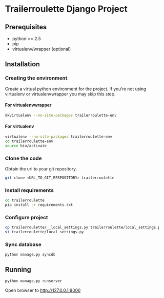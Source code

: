 # Trailerroulette Django Project #
## Prerequisites ##

- python >= 2.5
- pip
- virtualenv/wrapper (optional)

## Installation ##
### Creating the environment ###
Create a virtual python environment for the project.
If you're not using virtualenv or virtualenvwrapper you may skip this step.

#### For virtualenvwrapper ####
```bash
mkvirtualenv --no-site-packages trailerroulette-env
```

#### For virtualenv ####
```bash
virtualenv --no-site-packages trailerroulette-env
cd trailerroulette-env
source bin/activate
```

### Clone the code ###
Obtain the url to your git repository.

```bash
git clone <URL_TO_GIT_RESPOSITORY> trailerroulette
```

### Install requirements ###
```bash
cd trailerroulette
pip install -r requirements.txt
```

### Configure project ###
```bash
cp trailerroulette/__local_settings.py trailerroulette/local_settings.py
vi trailerroulette/local_settings.py
```

### Sync database ###
```bash
python manage.py syncdb
```

## Running ##
```bash
python manage.py runserver
```

Open browser to http://127.0.0.1:8000

